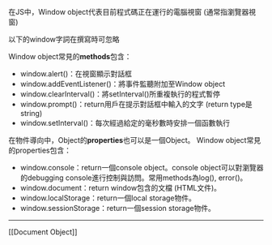 在JS中，Window object代表目前程式碼正在運行的電腦視窗 (通常指瀏覽器視窗)

以下的window字詞在撰寫時可忽略

Window object常見的**methods**包含：
- window.alert()：在視窗顯示對話框
- window.addEventListener()：將事件監聽附加至Window object
- window.clearInterval()：將setInterval()所重複執行的程式暫停
- window.prompt()：return用戶在提示對話框中輸入的文字 (return type是string)
- window.setInterval()：每次經過給定的毫秒數時安排一個函數執行

在物件導向中，Object的**properties**也可以是一個Object。
Window object常見的properties包含：
- window.console：return一個console object。console object可以對瀏覽器的debugging console進行控制與訪問。常用methods為log(), error()。
- window.document：return window包含的文檔 (HTML文件)。
- window.localStorage：return一個local storage物件。
- window.sessionStorage：return一個session storage物件。

---
[[Document Object]]